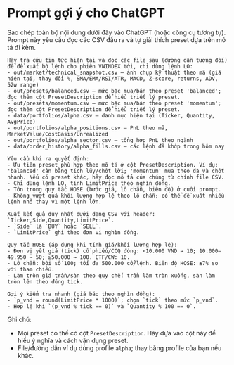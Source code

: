 # Prompt gợi ý cho ChatGPT

Sao chép toàn bộ nội dung dưới đây vào ChatGPT (hoặc công cụ tương tự). Prompt này yêu cầu đọc các CSV đầu ra và tự giải thích preset dựa trên mô tả đi kèm.

```
Hãy tra cứu tin tức hiện tại và đọc các file sau (đường dẫn tương đối) để đề xuất bộ lệnh cho phiên VNINDEX tới, chỉ dùng lệnh LO:
- out/market/technical_snapshot.csv — ảnh chụp kỹ thuật theo mã (giá hiện tại, thay đổi %, SMA/EMA/RSI/ATR, MACD, Z‑score, returns, ADV, 52w range)
- out/presets/balanced.csv — mức bậc mua/bán theo preset 'balanced'; đọc thêm cột PresetDescription để hiểu triết lý preset.
- out/presets/momentum.csv — mức bậc mua/bán theo preset 'momentum'; đọc thêm cột PresetDescription để hiểu triết lý preset.
- data/portfolios/alpha.csv — danh mục hiện tại (Ticker, Quantity, AvgPrice)
- out/portfolios/alpha_positions.csv — PnL theo mã, MarketValue/CostBasis/Unrealized
- out/portfolios/alpha_sector.csv — tổng hợp PnL theo ngành
- data/order_history/alpha_fills.csv — các lệnh đã khớp trong hôm nay

Yêu cầu khi ra quyết định:
- Ưu tiên preset phù hợp theo mô tả ở cột PresetDescription. Ví dụ: 'balanced' cân bằng tích lũy/chốt lời; 'momentum' mua theo đà và chốt nhanh. Nếu có preset khác, hãy đọc mô tả của chúng từ chính file CSV.
- Chỉ dùng lệnh LO, tính LimitPrice theo nghìn đồng.
- Tôn trọng quy tắc HOSE (bước giá, lô chẵn, biên độ) ở cuối prompt.
- Không vượt quá khối lượng hợp lệ theo lô chẵn; có thể đề xuất nhiều lệnh nhỏ thay vì một lệnh lớn.

Xuất kết quả duy nhất dưới dạng CSV với header: `Ticker,Side,Quantity,LimitPrice`.
- `Side` là `BUY` hoặc `SELL`.
- `LimitPrice` ghi theo đơn vị nghìn đồng.

Quy tắc HOSE (áp dụng khi tính giá/khối lượng hợp lệ):
- Đơn vị yết giá (tick) cổ phiếu/CCQ đóng: <10.000 VND → 10; 10.000–49.950 → 50; ≥50.000 → 100. ETF/CW: 10.
- Lô chẵn: bội số 100; tối đa 500.000 cổ/lệnh. Biên độ HOSE: ±7% so với tham chiếu.
- Làm tròn giá trần/sàn theo quy chế: trần làm tròn xuống, sàn làm tròn lên theo đúng tick.

Gợi ý kiểm tra nhanh (giá báo theo nghìn đồng):
- `p_vnd = round(LimitPrice * 1000)`; chọn `tick` theo mức `p_vnd`.
- Hợp lệ khi `(p_vnd % tick == 0)` và `Quantity % 100 == 0`.
```

Ghi chú:
- Mọi preset có thể có cột `PresetDescription`. Hãy dựa vào cột này để hiểu ý nghĩa và cách vận dụng preset.
- File/đường dẫn ví dụ dùng profile `alpha`; thay bằng profile của bạn nếu khác.

